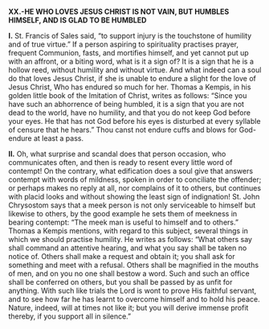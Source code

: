 
**XX.-HE WHO LOVES JESUS CHRIST IS NOT VAIN, BUT HUMBLES HIMSELF, AND IS GLAD TO BE HUMBLED**

**I\.** St. Francis of Sales said, “to support injury is the touchstone of humility and of true virtue.” If a person aspiring to spirituality practises prayer, frequent Communion, fasts, and mortifies himself, and yet cannot put up with an affront, or a biting word, what is it a sign of? It is a sign that he is a hollow reed, without humility and without virtue. And what indeed can a soul do that loves Jesus Christ, if she is unable to endure a slight for the love of Jesus Christ, Who has endured so much for her. Thomas a Kempis, in his golden little book of the Imitation of Christ, writes as follows: “Since you have such an abhorrence of being humbled, it is a sign that you are not dead to the world, have no humility, and that you do not keep God before your eyes. He that has not God before his eyes is disturbed at every syllable of censure that he hears.” Thou canst not endure cuffs and blows for God-endure at least a pass.

**II\.** Oh, what surprise and scandal does that person occasion, who communicates often, and then is ready to resent every little word of contempt! On the contrary, what edification does a soul give that answers contempt with words of mildness, spoken in order to conciliate the offender; or perhaps makes no reply at all, nor complains of it to others, but continues with placid looks and without showing the least sign of indignation! St. John Chrysostom says that a meek person is not only serviceable to himself but likewise to others, by the good example he sets them of meekness in bearing contempt: “The meek man is useful to himself and to others.” Thomas a Kempis mentions, with regard to this subject, several things in which we should practise humility. He writes as follows: “What others say shall command an attentive hearing, and what you say shall be taken no notice of. Others shall make a request and obtain it; you shall ask for something and meet with a refusal. Others shall be magnified in the mouths of men, and on you no one shall bestow a word. Such and such an office shall be conferred on others, but you shall be passed by as unfit for anything. With such like trials the Lord is wont to prove His faithful servant, and to see how far he has learnt to overcome himself and to hold his peace. Nature, indeed, will at times not like it; but you will derive immense profit thereby, if you support all in silence.”


